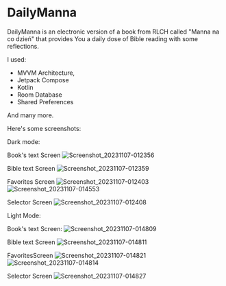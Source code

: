 # DailyManna
DailyManna is an electronic version of a book from RLCH called "Manna na co dzień" that provides You a daily dose of Bible reading with some reflections.

I used:
- MVVM Architecture,
- Jetpack Compose
- Kotlin
- Room Database
- Shared Preferences

And many more.

Here's some screenshots:

Dark mode:

Book's text Screen
![Screenshot_20231107-012356](https://github.com/macizett/DailyManna/assets/123411141/bc820d85-818d-4be6-ac39-afeae48d39e4)

Bible text Screen
![Screenshot_20231107-012359](https://github.com/macizett/DailyManna/assets/123411141/3648484f-c815-4af1-8a0a-b25462aa44af)

Favorites Screen
![Screenshot_20231107-012403](https://github.com/macizett/DailyManna/assets/123411141/239fac0e-6c10-40c6-a878-f8ab8f436cab)
![Screenshot_20231107-014553](https://github.com/macizett/DailyManna/assets/123411141/8ff11806-bdb1-44c3-b3e3-f81148992af2)

Selector Screen
![Screenshot_20231107-012408](https://github.com/macizett/DailyManna/assets/123411141/79e818b2-c9e6-422f-99c4-143d9bfdc46b)


Light Mode:

Book's text Screen:
![Screenshot_20231107-014809](https://github.com/macizett/DailyManna/assets/123411141/6634c91e-050a-4f7e-8a68-045fcee09062)

Bible text Screen
![Screenshot_20231107-014811](https://github.com/macizett/DailyManna/assets/123411141/a242f80f-095c-46c8-a467-a7ac4beb918a)

FavoritesScreen
![Screenshot_20231107-014821](https://github.com/macizett/DailyManna/assets/123411141/850328d8-0eeb-4e05-ab9d-e42139da31a1)
![Screenshot_20231107-014814](https://github.com/macizett/DailyManna/assets/123411141/e9bff99d-b435-457d-ad1c-0b43aba508d8)

Selector Screen
![Screenshot_20231107-014827](https://github.com/macizett/DailyManna/assets/123411141/e95ef74e-18df-4ef4-bf3c-c0c93ba9ea71)
